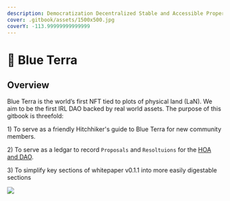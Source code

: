 ```yaml
---
description: Democratization Decentralized Stable and Accessible Property Rights.
cover: .gitbook/assets/1500x500.jpg
coverY: -113.99999999999999
---
```


# 🌊 Blue Terra

## Overview&#x20;

Blue Terra is the world’s first NFT tied to plots of physical land (LaN). We aim to be the first IRL DAO backed by real world assets. The purpose of this gitbook is threefold:

1\) To serve as a friendly Hitchhiker's guide to Blue Terra for new community members.

2\) To serve as a ledgar to record `Proposals` and `Resoltuions` for the [HOA and DAO](broken-reference).

3\) To simplify key sections of whitepaper v0.1.1 into more easily digestable sections



![](.gitbook/assets/Conch\_Walk.gif)

